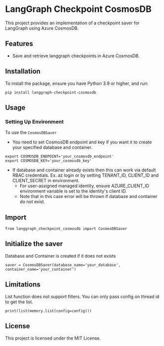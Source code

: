# LangGraph Checkpoint CosmosDB

This project provides an implementation of a checkpoint saver for LangGraph using Azure CosmosDB. 

## Features
- Save and retrieve langgraph checkpoints in Azure CosmosDB.

## Installation

To install the package, ensure you have Python 3.9 or higher, and run:

```pip install langgraph-checkpoint-cosmosdb```

## Usage

### Setting Up Environment

To use the `CosmosDBSaver`
- You need to set CosmosDB endpoint and key if you want it to create your specified database and container.
```
export COSMOSDB_ENDPOINT='your_cosmosdb_endpoint'
export COSMOSDB_KEY='your_cosmosdb_key'
```
- If database and container already exists then this can work via default RBAC credentials. Ex. az login or by setting TENANT_ID, CLIENT_ID and CLIENT_SECRET in environment.
    - For user-assigned managed identity, ensure AZURE_CLIENT_ID environment variable is set to the identity's client ID. 
    - Note that in this case error will be thrown if database and container do not exist.
  


## Import

```
from langgraph_checkpoint_cosmosdb import CosmosDBSaver
```

## Initialize the saver
Database and Container is created if it does not exists
```
saver = CosmosDBSaver(database_name='your_database', container_name='your_container')
```

## Limitations
List function does not support filters. You can only pass config on thread id to get the list.

```
print(list(memory.list(config=config)))
```
## License

This project is licensed under the MIT License.
